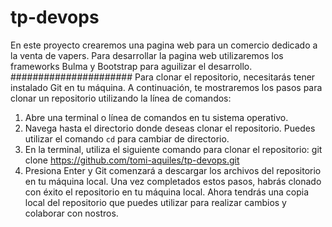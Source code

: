 # tp-devops
En este proyecto crearemos una pagina web para un comercio dedicado a la venta de vapers.
Para desarrollar la pagina web utilizaremos los frameworks Bulma y Bootstrap para aguilizar el desarrollo.
######################
Para clonar el repositorio, necesitarás tener instalado Git en tu máquina. A continuación, te mostraremos los pasos para clonar un repositorio utilizando la línea de comandos:
1. Abre una terminal o línea de comandos en tu sistema operativo.
2. Navega hasta el directorio donde deseas clonar el repositorio. Puedes utilizar el comando `cd` para cambiar de directorio.
3. En la terminal, utiliza el siguiente comando para clonar el repositorio:
   git clone <https://github.com/tomi-aquiles/tp-devops.git>
4. Presiona Enter y Git comenzará a descargar los archivos del repositorio en tu máquina local.
Una vez completados estos pasos, habrás clonado con éxito el repositorio en tu máquina local. Ahora tendrás una copia local del repositorio que puedes utilizar para realizar cambios y colaborar con nostros.
